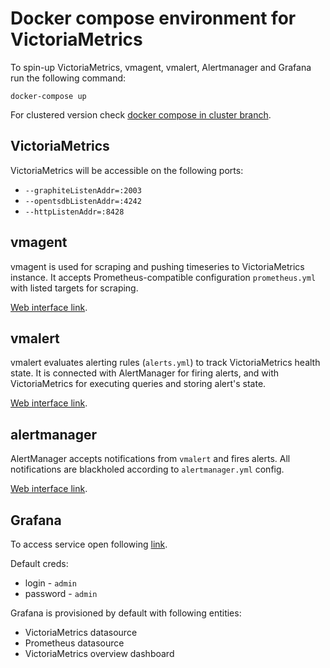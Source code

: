# Docker compose environment for VictoriaMetrics

To spin-up VictoriaMetrics, vmagent, vmalert, Alertmanager and Grafana run the following command:

`docker-compose up`

For clustered version check [docker compose in cluster branch](https://github.com/VictoriaMetrics/VictoriaMetrics/tree/cluster/deployment/docker).

## VictoriaMetrics

VictoriaMetrics will be accessible on the following ports:
* `--graphiteListenAddr=:2003`
* `--opentsdbListenAddr=:4242`
* `--httpListenAddr=:8428`

## vmagent

vmagent is used for scraping and pushing timeseries to
VictoriaMetrics instance. It accepts Prometheus-compatible
configuration `prometheus.yml` with listed targets for scraping.

[Web interface link](http://localhost:8429/).

## vmalert

vmalert evaluates alerting rules (`alerts.yml`) to track VictoriaMetrics 
health state. It is connected with AlertManager for firing alerts,
and with VictoriaMetrics for executing queries and storing alert's state.

[Web interface link](http://localhost:8880/).

## alertmanager

AlertManager accepts notifications from `vmalert` and fires alerts.
All notifications are blackholed according to `alertmanager.yml` config.

[Web interface link](http://localhost:9093/).

## Grafana

To access service open following [link](http://localhost:3000).

Default creds:
* login - `admin`
* password - `admin`

Grafana is provisioned by default with following entities:
* VictoriaMetrics datasource
* Prometheus datasource
* VictoriaMetrics overview dashboard
